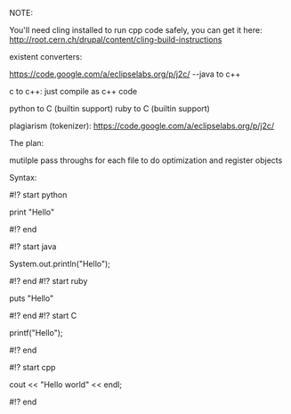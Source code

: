 NOTE:

You'll need cling installed to run cpp code safely, you can get it here:
http://root.cern.ch/drupal/content/cling-build-instructions


existent converters:

https://code.google.com/a/eclipselabs.org/p/j2c/
--java to c++

c to c++: just compile as c++ code

python to C (builtin support)
ruby to C (builtin support)

plagiarism (tokenizer):
https://code.google.com/a/eclipselabs.org/p/j2c/

The plan:

mutilple pass throughs for each file to do optimization and register objects

Syntax:

#!? start python

print "Hello"

#!? end

#!? start java

System.out.println("Hello");

#!? end
#!? start ruby

puts "Hello"

#!? end
#!? start C

printf("Hello");

#!? end

#!? start cpp

cout << "Hello world" << endl;

#!? end

